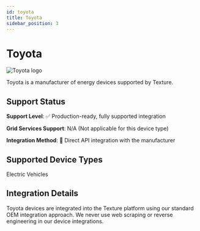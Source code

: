 ```yaml
---
id: toyota
title: Toyota
sidebar_position: 3
---
```


# Toyota

<div style={{ textAlign: 'center', margin: '20px 0' }}>
  <img 
    src="https://device.cms.texture.energy/logo/%20Toyota%20Vector%20Icon.svg" 
    alt="Toyota logo" 
    style={{ maxWidth: '200px', maxHeight: '150px' }}
  />
</div>

Toyota is a manufacturer of energy devices supported by Texture.



## Support Status

**Support Level**: ✅ Production-ready, fully supported integration

**Grid Services Support**: N/A (Not applicable for this device type)

**Integration Method**: 🔌 Direct API integration with the manufacturer

## Supported Device Types

Electric Vehicles

## Integration Details

Toyota devices are integrated into the Texture platform using our standard OEM integration approach. We never use web scraping or reverse engineering in our device integrations.



